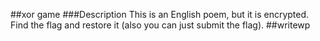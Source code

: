 ##xor game 
###Description 
This is an English poem, but it is encrypted. Find the flag and restore it (also you can just submit the flag).
##writewp
